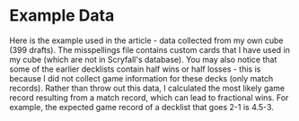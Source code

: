 # Example Data

Here is the example used in the article - data collected from my own cube (399 drafts). The misspellings file contains custom cards that I have used in my cube (which are not in Scryfall's database). You may also notice that some of the earlier decklists contain half wins or half losses - this is because I did not collect game information for these decks (only match records). Rather than throw out this data, I calculated the most likely game record resulting from a match record, which can lead to fractional wins. For example, the expected game record of a decklist that goes 2-1 is 4.5-3.